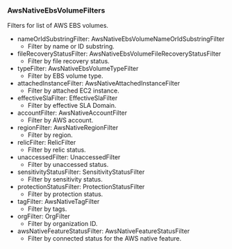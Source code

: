 ### AwsNativeEbsVolumeFilters
Filters for list of AWS EBS volumes.

- nameOrIdSubstringFilter: AwsNativeEbsVolumeNameOrIdSubstringFilter
  - Filter by name or ID substring.
- fileRecoveryStatusFilter: AwsNativeEbsVolumeFileRecoveryStatusFilter
  - Filter by file recovery status.
- typeFilter: AwsNativeEbsVolumeTypeFilter
  - Filter by EBS volume type.
- attachedInstanceFilter: AwsNativeAttachedInstanceFilter
  - Filter by attached EC2 instance.
- effectiveSlaFilter: EffectiveSlaFilter
  - Filter by effective SLA Domain.
- accountFilter: AwsNativeAccountFilter
  - Filter by AWS account.
- regionFilter: AwsNativeRegionFilter
  - Filter by region.
- relicFilter: RelicFilter
  - Filter by relic status.
- unaccessedFilter: UnaccessedFilter
  - Filter by unaccessed status.
- sensitivityStatusFilter: SensitivityStatusFilter
  - Filter by sensitivity status.
- protectionStatusFilter: ProtectionStatusFilter
  - Filter by protection status.
- tagFilter: AwsNativeTagFilter
  - Filter by tags.
- orgFilter: OrgFilter
  - Filter by organization ID.
- awsNativeFeatureStatusFilter: AwsNativeFeatureStatusFilter
  - Filter by connected status for the AWS native feature.
